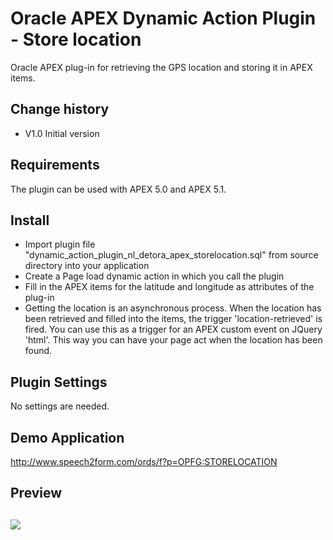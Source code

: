 # Oracle APEX Dynamic Action Plugin -  Store location
Oracle APEX plug-in for retrieving the GPS location and storing it in APEX items.

## Change history
- V1.0    Initial version

## Requirements
The plugin can be used with APEX 5.0 and APEX 5.1. 

## Install
- Import plugin file "dynamic_action_plugin_nl_detora_apex_storelocation.sql" from source directory into your application
- Create a Page load dynamic action in which you call the plugin
- Fill in the APEX items for the latitude and longitude as attributes of the plug-in
- Getting the location is an asynchronous process. When the location has been retrieved and filled into the items, the trigger 'location-retrieved' is fired. You can use this as a trigger for an APEX custom event on JQuery 'html'. This way you can have your page act when the location has been found. 

## Plugin Settings
No settings are needed.

## Demo Application
http://www.speech2form.com/ords/f?p=OPFG:STORELOCATION

## Preview
![](https://raw.githubusercontent.com/dickdral/apex_store_location/master/storelocation_example.gif?raw=true)
---
